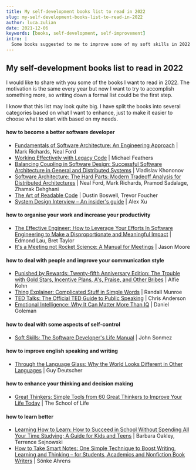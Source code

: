```yaml
---
title: My self-development books list to read in 2022
slug: my-self-development-books-list-to-read-in-2022
author: luca.zulian
date: 2021-12-06
keywords: [books, self-development, self-improvement]
intro: |
  Some books suggested to me to improve some of my soft skills in 2022
---
```



## My self-development books list to read in 2022


I would like to share with you some of the books I want to read in 2022. The motivation is the same every year but now I want to try to accomplish something more, so writing down a formal list could be the first step.

I know that this list may look quite big. I have split the books into several categories based on what I want to enhance, just to make it easier to choose what to start with based on my needs.


#### how to become a better software developer

* [Fundamentals of Software Architecture: An Engineering Approach](https://amzn.to/3y94oSR) | Mark Richards, Neal Ford
* [Working Effectively with Legacy Code](https://amzn.to/3yM230x) | Michael Feathers
* [Balancing Coupling in Software Design: Successful Software Architecture in General and Distributed Systems](https://amzn.to/3peb7bj) | Vladislav Khononov
* [Software Architecture: The Hard Parts: Modern Tradeoff Analysis for Distributed Architectures](https://amzn.to/3edDPD6) | Neal Ford, Mark Richards, Pramod Sadalage, Zhamak Dehghani
* [The Art of Readable Code](https://amzn.to/3mp3ywJ) | Dustin Boswell, Trevor Foucher
* [System Design Interview – An insider's guide](https://amzn.to/3FhWFou) | Alex Xu


#### how to organise your work and increase your productivity

* [The Effective Engineer: How to Leverage Your Efforts In Software Engineering to Make a Disproportionate and Meaningful Impact](https://amzn.to/3GY4Kz2) | Edmond Lau, Bret Taylor
* [It's a Meeting not Rocket Science: A Manual for Meetings](https://amzn.to/3qhWi6Y) | Jason Moore


#### how to deal with people and improve your communication style

* [Punished by Rewards: Twenty-fifth Anniversary Edition: The Trouble with Gold Stars, Incentive Plans, A's, Praise, and Other Bribes](https://amzn.to/3GraaSV) | Alfie Kohn
* [Thing Explainer: Complicated Stuff in Simple Words](https://amzn.to/3IzPF8k) | Randall Munroe
* [TED Talks: The Official TED Guide to Public Speaking](https://amzn.to/3rNQ6WD) | Chris Anderson
* [Emotional Intelligence: Why It Can Matter More Than IQ](https://amzn.to/33cbeMd) | Daniel Goleman


#### how to deal with some aspects of self-control

* [Soft Skills: The Software Developer's Life Manual](https://amzn.to/33MK3b8) | John Sonmez


####  how to improve english speaking and writing

* [Through the Language Glass: Why the World Looks Different in Other Languages](https://amzn.to/3yJn4sV) | Guy Deutscher


####  how to enhance your thinking and decision making

* [Great Thinkers: Simple Tools from 60 Great Thinkers to Improve Your Life Today](https://amzn.to/3ecsxPn) | The School of Life


#### how to learn better

* [Learning How to Learn: How to Succeed in School Without Spending All Your Time Studying; A Guide for Kids and Teens](https://amzn.to/3moinj5) | Barbara Oakley, Terrence Sejnowski
* [How to Take Smart Notes: One Simple Technique to Boost Writing, Learning and Thinking – for Students, Academics and Nonfiction Book Writers](https://amzn.to/3qdooAu) | Sönke Ahrens
